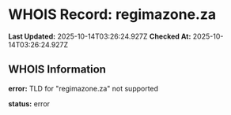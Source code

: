 # WHOIS Record: regimazone.za

**Last Updated:** 2025-10-14T03:26:24.927Z
**Checked At:** 2025-10-14T03:26:24.927Z

## WHOIS Information

**error:** TLD for "regimazone.za" not supported

**status:** error

